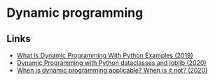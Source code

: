 # Dynamic programming

## Links

* [What Is Dynamic Programming With Python Examples \(2019\)](https://skerritt.blog/dynamic-programming/)
* [Dynamic Programming with Python dataclasses and joblib \(2020\)](https://joshbloom.org/post/dataclasses_and_dynamic_programming/)
* [When is dynamic programming applicable? When is it not? \(2020\)](https://www.reddit.com/r/algorithms/comments/el4vn8/when_is_dynamic_programming_applicable_when_is_it/)

